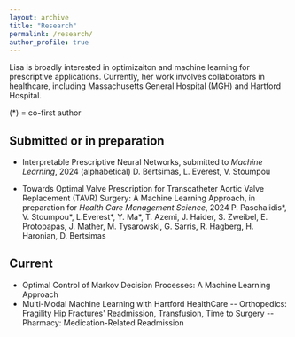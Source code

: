 ```yaml
---
layout: archive
title: "Research"
permalink: /research/
author_profile: true
---
```


Lisa is broadly interested in optimizaiton and machine learning for prescriptive applications. Currently, her work involves collaborators in healthcare, including Massachusetts General Hospital (MGH) and Hartford Hospital. 

(*) = co-first author

Submitted or in preparation
------
- Interpretable Prescriptive Neural Networks, submitted to *Machine Learning*, 2024
(alphabetical) D. Bertsimas, L. Everest, V. Stoumpou

- Towards Optimal Valve Prescription for Transcatheter Aortic Valve Replacement (TAVR) Surgery: A Machine Learning Approach, in preparation for *Health Care Management Science*, 2024
P. Paschalidis*, V. Stoumpou*, L.Everest*, Y. Ma*, T. Azemi, J. Haider, S. Zweibel, E. Protopapas, J. Mather, M. Tysarowski, G. Sarris, R. Hagberg, H. Haronian, D. Bertsimas


Current
------
- Optimal Control of Markov Decision Processes: A Machine Learning Approach
- Multi-Modal Machine Learning with Hartford HealthCare
-- Orthopedics: Fragility Hip Fractures' Readmission, Transfusion, Time to Surgery
-- Pharmacy: Medication-Related Readmission

